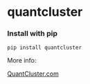 quantcluster
===

<h3>Install with pip</h3>
<pre><code>pip install quantcluster</code></pre>

More info:

<a href="www.quantcluster.com">QuantCluster.com</a>
